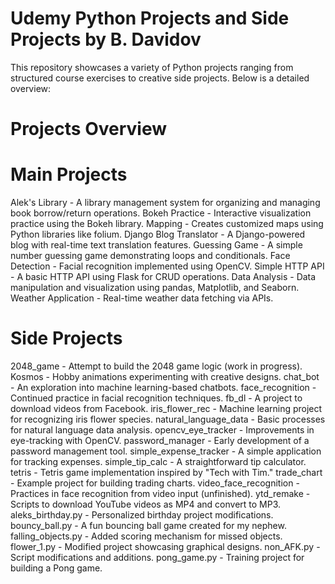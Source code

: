 # Udemy Python Projects and Side Projects by B. Davidov
This repository showcases a variety of Python projects ranging from structured course exercises to creative side projects. Below is a detailed overview:

# Projects Overview

# Main Projects

Alek's Library - A library management system for organizing and managing book borrow/return operations.
Bokeh Practice - Interactive visualization practice using the Bokeh library.
Mapping - Creates customized maps using Python libraries like folium.
Django Blog Translator - A Django-powered blog with real-time text translation features.
Guessing Game - A simple number guessing game demonstrating loops and conditionals.
Face Detection - Facial recognition implemented using OpenCV.
Simple HTTP API - A basic HTTP API using Flask for CRUD operations.
Data Analysis - Data manipulation and visualization using pandas, Matplotlib, and Seaborn.
Weather Application - Real-time weather data fetching via APIs.


# Side Projects

2048_game - Attempt to build the 2048 game logic (work in progress).
Kosmos - Hobby animations experimenting with creative designs.
chat_bot - An exploration into machine learning-based chatbots.
face_recognition - Continued practice in facial recognition techniques.
fb_dl - A project to download videos from Facebook.
iris_flower_rec - Machine learning project for recognizing iris flower species.
natural_language_data - Basic processes for natural language data analysis.
opencv_eye_tracker - Improvements in eye-tracking with OpenCV.
password_manager - Early development of a password management tool.
simple_expense_tracker - A simple application for tracking expenses.
simple_tip_calc - A straightforward tip calculator.
tetris - Tetris game implementation inspired by "Tech with Tim."
trade_chart - Example project for building trading charts.
video_face_recognition - Practices in face recognition from video input (unfinished).
ytd_remake - Scripts to download YouTube videos as MP4 and convert to MP3.
aleks_birthday.py - Personalized birthday project modifications.
bouncy_ball.py - A fun bouncing ball game created for my nephew.
falling_objects.py - Added scoring mechanism for missed objects.
flower_1.py - Modified project showcasing graphical designs.
non_AFK.py - Script modifications and additions.
pong_game.py - Training project for building a Pong game.
